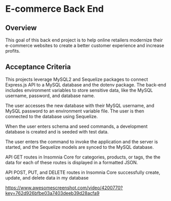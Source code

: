 # E-commerce Back End 

## Overview

This goal of this back end project is to help online retailers modernize their e-commerce websites to create a better customer experience and increase profits.

## Acceptance Criteria

This projects leverage MySQL2 and Sequelize packages to connect Express.js API to a MySQL database and the dotenv package. The back-end includes environment variables to store sensitive data, like the MySQL username, password, and database name.

The user accesses the new database with their MySQL username, and MySQL password to an environment variable file. The user is then connected to the database using Sequelize.

When the user enters schema and seed commands, a development database is created and is seeded with test data.

The user enters the command to invoke the application and the server is started, and the Sequelize models are synced to the MySQL database.

API GET routes in Insomnia Core for categories, products, or tags, the the data for each of these routes is displayed in a formatted JSON.

API POST, PUT, and DELETE routes in Insomnia Core successfully create, update, and delete data in my database

https://www.awesomescreenshot.com/video/4200770?key=762d926bfbe03a7403deeb39d28acfa9
